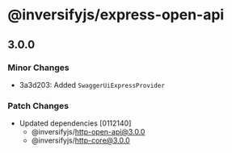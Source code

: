 # @inversifyjs/express-open-api

## 3.0.0

### Minor Changes

- 3a3d203: Added `SwaggerUiExpressProvider`

### Patch Changes

- Updated dependencies [0112140]
  - @inversifyjs/http-open-api@3.0.0
  - @inversifyjs/http-core@3.0.0
